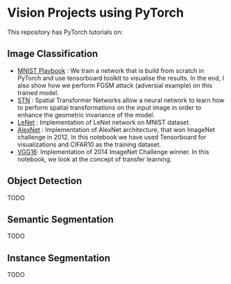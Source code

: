 # Vision Projects using PyTorch
This repository has PyTorch tutorials on:
## Image Classification
- [MNIST Playbook](https://github.com/ShivamThukral/pytorch-projects/blob/devel/classification/00-MNIST_Playbook.ipynb) : We train a network that is build from scratch in PyTorch and use tensorboard toolkit to visualise the results. In the end, I also show how we perform FGSM attack (adversial example) on this trained model.
- [STN](https://github.com/ShivamThukral/pytorch-projects/blob/devel/classification/01-Spatial_Transform_Networks.ipynb) : Spatial Transformer Networks allow a neural network to learn how to perform spatial transformations on the input image in order to enhance the geometric invariance of the model.
- [LeNet](https://github.com/ShivamThukral/pytorch-projects/blob/devel/classification/02-LeNet5.ipynb) : Implementation of LeNet network on MNIST dataset.
- [AlexNet](https://github.com/ShivamThukral/pytorch-projects/blob/devel/classification/03-AlexNet.ipynb) : Implementation of AlexNet architecture, that won ImageNet challenge in 2012. In this notebook we have used Tensorboard for visualizations and CIFAR10 as the training dataset.
- [VGG16](https://github.com/ShivamThukral/pytorch-projects/blob/devel/classification/04-Transfer_Learning_with_VGG16.ipynb): Implementation of 2014 ImageNet Challenge winner. In this notebook, we look at the concept of transfer learning. 

## Object Detection
TODO

## Semantic Segmentation
TODO

## Instance Segmentation
TODO

